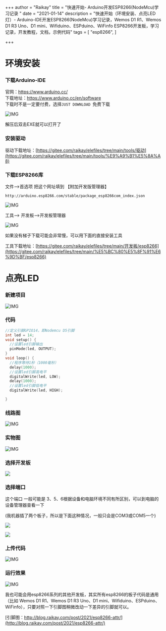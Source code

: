 +++
author = "Raikay"
title = "快速开始- Arduino开发ESP8266(NodeMcu)学习记录 "
date = "2021-01-14"
description = "快速开始（环境安装、点亮LED灯）- Arduino-IDE开发ESP8266(NodeMcu)学习记录，Wemos D1 R1、Wemos D1 R3 Uno、D1 mini、Wifiduino、ESPduino、WiFinfo ESP8266开发板，学习记录，开发教程，文档，示例代码"
tags = [
    "esp8266",
]

+++




# 环境安装

### 下载Arduino-IDE
官网：https://www.arduino.cc/  
下载地址：https://www.arduino.cc/en/software  
下载时不是一定要付费，选择`JUST DOWNLOAD
`免费下载  

![IMG](https://raikay.coding.net/p/code/d/m1/git/raw/master/2021/01/05/20210105221202.png)

解压后双击EXE就可以打开了  

### 安装驱动
驱动下载地址：[https://gitee.com/raikay/elefiles/tree/main/tools/驱动](https://gitee.com/raikay/elefiles/tree/main/tools/%E9%A9%B1%E5%8A%A8)

### 下载ESP8266库

文件-->首选项
把这个网址填到 【附加开发版管理器】

```
http://arduino.esp8266.com/stable/package_esp8266com_index.json
```

![IMG](https://raikay.coding.net/p/code/d/m1/git/raw/master/2021/01/05/20210105222351.png)


工具--> 开发板-->开发板管理器

![IMG](https://raikay.coding.net/p/code/d/m1/git/raw/master/2021/01/05/20210105223116.png)

如果没有梯子下载可能会非常慢，可以用下面的直接安装工具

工具下载地址：[https://gitee.com/raikay/elefiles/tree/main/开发板/esp8266](https://gitee.com/raikay/elefiles/tree/main/%E5%BC%80%E5%8F%91%E6%9D%BF/esp8266)



# 点亮LED

### 新建项目
![IMG](https://raikay.coding.net/p/code/d/m1/git/raw/master/2021/01/14/20210114205657.png)


### 代码

```c++
//定义引脚GPIO14，即Nodemcu D5引脚
int led = 14; 
void setup() {
  //设置led引脚输出
  pinMode(led, OUTPUT);
}
void loop() {
  //程序等待1秒（1000毫秒）
  delay(1000);
  //设置led引脚高电平
  digitalWrite(led, LOW); 
  delay(1000);
  //设置led引脚低电平
  digitalWrite(led, HIGH); 

}
```


### 线路图
![IMG](https://raikay.coding.net/p/code/d/m1/git/raw/master/2021/01/14/20210114213459.png)

### 实物图
![IMG](https://raikay.coding.net/p/code/d/m1/git/raw/master/2021/01/14/20210114214048.jpg)



### 选择开发板

![](https://raikay.coding.net/p/code/d/m1/git/raw/master/2021/01/15/20210115213751.png)

### 选择端口

这个端口 一般可能是 3、5、6根据设备和电脑环境不同有所区别，可以到电脑的设备管理器查看一下

(我机器插了两个板子，所以是下面这种情况，一般只会是COM3或COM5一个)

![](https://raikay.coding.net/p/code/d/m1/git/raw/master/2021/01/15/20210115215331.png)

![](https://raikay.coding.net/p/code/d/m1/git/raw/master/2021/01/15/20210115214415.png)

### 上传代码

![IMG](https://raikay.coding.net/p/code/d/m1/git/raw/master/2021/01/15/20210115215810.png)

### 运行效果
![IMG](http://imgrep001.gitee.io/m1/2021/01/14/20210114214940.gif)



我也可能会用esp8266系列的其他开发板，其实所有esp8266的板子代码是通用（比如 Wemos D1 R1、Wemos D1 R3 Uno、D1 mini、Wifiduino、ESPduino、WiFinfo），只要对照一下引脚图稍微改动一下差异的引脚就可以。

[引脚图：http://blog.raikay.com/post/2021/esp8266-attr/](http://blog.raikay.com/post/2021/esp8266-attr/)